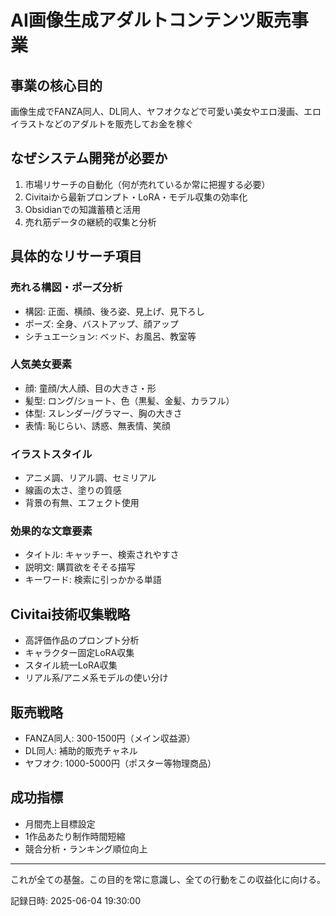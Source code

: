 # AI画像生成アダルトコンテンツ販売事業

## 事業の核心目的
画像生成でFANZA同人、DL同人、ヤフオクなどで可愛い美女やエロ漫画、エロイラストなどのアダルトを販売してお金を稼ぐ

## なぜシステム開発が必要か
1. 市場リサーチの自動化（何が売れているか常に把握する必要）
2. Civitaiから最新プロンプト・LoRA・モデル収集の効率化
3. Obsidianでの知識蓄積と活用
4. 売れ筋データの継続的収集と分析

## 具体的なリサーチ項目

### 売れる構図・ポーズ分析
- 構図: 正面、横顔、後ろ姿、見上げ、見下ろし
- ポーズ: 全身、バストアップ、顔アップ
- シチュエーション: ベッド、お風呂、教室等

### 人気美女要素
- 顔: 童顔/大人顔、目の大きさ・形
- 髪型: ロング/ショート、色（黒髪、金髪、カラフル）
- 体型: スレンダー/グラマー、胸の大きさ
- 表情: 恥じらい、誘惑、無表情、笑顔

### イラストスタイル
- アニメ調、リアル調、セミリアル
- 線画の太さ、塗りの質感
- 背景の有無、エフェクト使用

### 効果的な文章要素
- タイトル: キャッチー、検索されやすさ
- 説明文: 購買欲をそそる描写
- キーワード: 検索に引っかかる単語

## Civitai技術収集戦略
- 高評価作品のプロンプト分析
- キャラクター固定LoRA収集
- スタイル統一LoRA収集
- リアル系/アニメ系モデルの使い分け

## 販売戦略
- FANZA同人: 300-1500円（メイン収益源）
- DL同人: 補助的販売チャネル
- ヤフオク: 1000-5000円（ポスター等物理商品）

## 成功指標
- 月間売上目標設定
- 1作品あたり制作時間短縮
- 競合分析・ランキング順位向上

---
これが全ての基盤。この目的を常に意識し、全ての行動をこの収益化に向ける。

記録日時: 2025-06-04 19:30:00